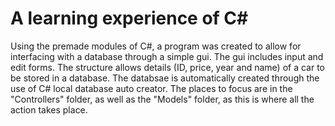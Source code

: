 # A learning experience of C#

Using the premade modules of C#, a program was created to allow for interfacing with a database through a simple gui. The gui includes input and edit forms. The structure allows details (ID, price, year and name) of a car to be stored in a database. The databsae is automatically created through the use of C# local database auto creator. The places to focus are in the "Controllers" folder, as well as the "Models" folder, as this is where all the action takes place. 
